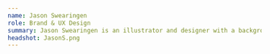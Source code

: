 ```yaml
---
name: Jason Swearingen
role: Brand & UX Design
summary: Jason Swearingen is an illustrator and designer with a background in educational software development and degrees in Graphic Design and Creative Writing. They manage the brand identity and user experience at The Blockchain Institute, as well as merchandise creation, course illustrations, and graphic design. When they're not at the Institute, they can be found writing and performing music in the Chicagoland area, creating comic books, aiding local bands and businesses with their graphic design needs, and cuddling up with their dog, Nibbler.
headshot: JasonS.png
---
```

